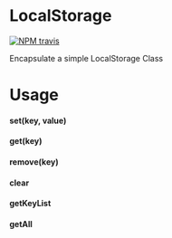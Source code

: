 # LocalStorage
[![NPM travis][travis-image]][github-url]

[github-url]: https://github.com/ReAlign/fastpage

[travis-image]: http://img.shields.io/travis/ReAlign/fastpage.svg

Encapsulate a simple LocalStorage Class

# Usage

#### set(key, value)
#### get(key)
#### remove(key)
#### clear
#### getKeyList
#### getAll